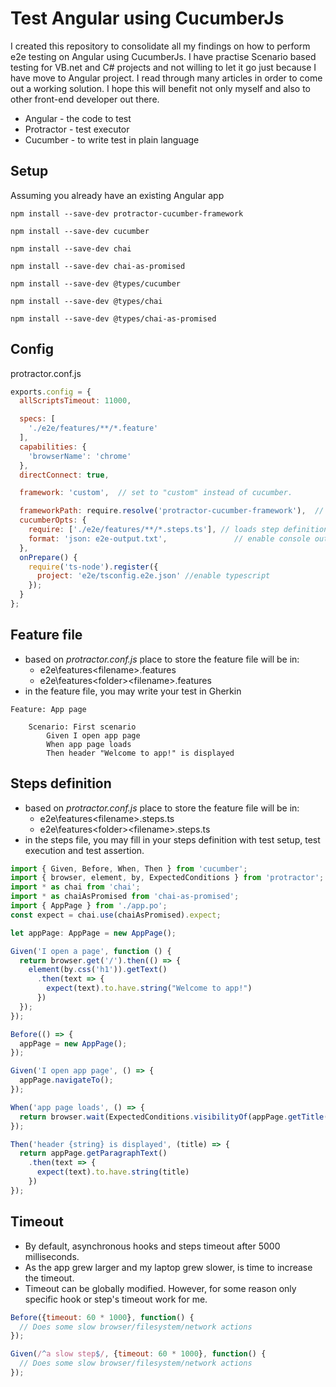 # Test Angular using CucumberJs
I created this repository to consolidate all my findings on how to perform e2e testing on Angular using CucumberJs. I have practise Scenario based testing for VB.net and C# projects and not willing to let it go just because I have move to Angular project. I read through many articles in order to come out a working solution. I hope this will benefit not only myself and also to other front-end developer out there.

* Angular - the code to test
* Protractor - test executor
* Cucumber - to write test in plain language

## Setup
Assuming you already have an existing Angular app

`npm install --save-dev protractor-cucumber-framework`

`npm install --save-dev cucumber`

`npm install --save-dev chai`

`npm install --save-dev chai-as-promised`

`npm install --save-dev @types/cucumber`

`npm install --save-dev @types/chai`

`npm install --save-dev @types/chai-as-promised`


## Config
protractor.conf.js

```javascript
exports.config = {
  allScriptsTimeout: 11000,

  specs: [
    './e2e/features/**/*.feature'
  ],
  capabilities: {
    'browserName': 'chrome'
  },
  directConnect: true,

  framework: 'custom',  // set to "custom" instead of cucumber.

  frameworkPath: require.resolve('protractor-cucumber-framework'),  // path relative to the current config file
  cucumberOpts: {
    require: ['./e2e/features/**/*.steps.ts'], // loads step definitions
    format: 'json: e2e-output.txt',               // enable console output
  },
  onPrepare() {
    require('ts-node').register({
      project: 'e2e/tsconfig.e2e.json' //enable typescript
    });
  }
};
```

## Feature file
* based on _protractor.conf.js_ place to store the feature file will be in:
  * e2e\features\<filename>.features
  * e2e\features\<folder>\<filename>.features
* in the feature file, you may write your test in Gherkin

```gherkin
Feature: App page

    Scenario: First scenario
        Given I open app page
        When app page loads
        Then header "Welcome to app!" is displayed
```

## Steps definition
* based on _protractor.conf.js_ place to store the feature file will be in:
  * e2e\features\<filename>.steps.ts
  * e2e\features\<folder>\<filename>.steps.ts
* in the steps file, you may fill in your steps definition with test setup, test execution and test assertion.

```javascript
import { Given, Before, When, Then } from 'cucumber';
import { browser, element, by, ExpectedConditions } from 'protractor';
import * as chai from 'chai';
import * as chaiAsPromised from 'chai-as-promised';
import { AppPage } from './app.po';
const expect = chai.use(chaiAsPromised).expect;

let appPage: AppPage = new AppPage();

Given('I open a page', function () {
  return browser.get('/').then(() => {
    element(by.css('h1')).getText()
      .then(text => {
        expect(text).to.have.string("Welcome to app!")
      })
  });
});

Before(() => {
  appPage = new AppPage();
});

Given('I open app page', () => {
  appPage.navigateTo();
});

When('app page loads', () => {
  return browser.wait(ExpectedConditions.visibilityOf(appPage.getTitle()), 5000);
});

Then('header {string} is displayed', (title) => {
  return appPage.getParagraphText()
    .then(text => {
      expect(text).to.have.string(title)
    })
});
```

## Timeout
* By default, asynchronous hooks and steps timeout after 5000 milliseconds.
* As the app grew larger and my laptop grew slower, is time to increase the timeout.
* Timeout can be globally modified. However, for some reason only specific hook or step's timeout work for me.

```javascript
Before({timeout: 60 * 1000}, function() {
  // Does some slow browser/filesystem/network actions
});

Given(/^a slow step$/, {timeout: 60 * 1000}, function() {
  // Does some slow browser/filesystem/network actions
});
```



